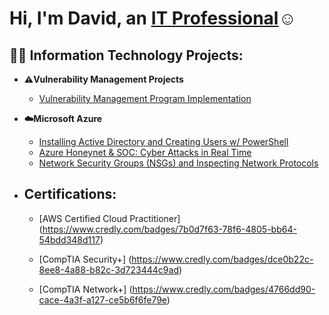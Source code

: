 <h1>Hi, I'm David, an <a href="https://www.linkedin.com/in/david-b915/">IT Professional</a>☺</h1>

<h2>👨‍💻 Information Technology Projects:</h2>

- <b>⚠️Vulnerability Management Projects</b>
  - [Vulnerability Management Program Implementation](https://github.com/daberrios9/vulnerability-management-program)


- <b>☁️Microsoft Azure</b>
  - [Installing Active Directory and Creating Users w/ PowerShell](https://github.com/daberrios9/active-directory-configure-create)
  - [Azure Honeynet & SOC: Cyber Attacks in Real Time](https://github.com/daberrios9/cloud-azure-soc-honeynet/blob/main/README.md)
  - [Network Security Groups (NSGs) and Inspecting Network Protocols](https://github.com/daberrios9/azure-network-protocols)



- <h2>Certifications:</h2>

  - [AWS Certified Cloud Practitioner] (https://www.credly.com/badges/7b0d7f63-78f6-4805-bb64-54bdd348d117)
  
  - [CompTIA Security+] (https://www.credly.com/badges/dce0b22c-8ee8-4a88-b82c-3d723444c9ad)
    
  - [CompTIA Network+] (https://www.credly.com/badges/4766dd90-cace-4a3f-a127-ce5b6f6fe79e)



